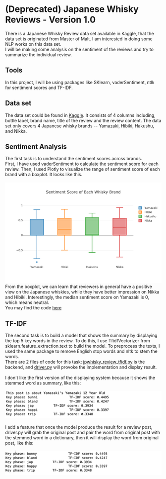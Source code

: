 # (Deprecated) Japanese Whisky Reviews - Version 1.0

There is a Japanese Whisky Review data set available in Kaggle, that the data set is  originated from Master of Malt. I am interested in doing some NLP works on this data set. <br>
I will be making some analysis on the sentiment of the reviews and try to summarize the individual review.
<br>

## Tools
In this project, I will be using packages like SKlearn, vaderSentiment, ntlk for sentiment scores and TF-IDF. <br>

## Data set
The data set could be found in <a href="https://www.kaggle.com/koki25ando/japanese-whisky-review">Kaggle</a>. It consists of 4 columns including, bottle label, brand name, title of the review and the review content. The data set only covers 4 Japanese whisky brands -- Yamazaki, Hibiki, Hakushu, and Nikka.

## Sentiment Analysis
The first task is to understand the sentiment scores across brands.
<br>
First, I have used vaderSentiment to calculate the sentiment score for each review. Then, I used Plotly to visualize the range of sentiment score of each brand with a boxplot. It looks like this. <br><br>
![Screenshot](sentiment_score_boxplot.png)
<br>
From the boxplot, we can learn that reviewers in general have a positive view on the Japanese whiskies, while they have better impression on Nikka and Hibiki. Interestingly, the median sentiment score on Yamazaki is 0, which means neutral.
<br>
You may find the code <a href="jpwhisky_review_sentiment.py">here</a>

## TF-IDF
The second task is to build a model that shows the summary by displaying the top 5 key words in the review. To do this, I use TfidfVectorizer from sklearn.feature_extraction.text to build the model. To preprocess the texts, I used the same package to remove English stop words and nltk to stem the words.
<br>
There are 2 files of code for this task: <a href="jpwhisky_review_tfidf.py">jpwhisky_review_tfidf.py</a> is the backend, and <a href="driver.py">driver.py</a> will provoke the implementation and display result.
<br><br>
I don't like the first version of the displaying system because it shows the stemmed word as summary, like this:<br><br>
![Screenshot](display_before.png)
<br><br>
I add a feature that once the model produce the result for a review post, driver.py will grab the original post and pair the word from original post with the stemmed word in a dictionary, then it will display the word from original post, like this:<br><br>
![Screenshot](display_after.png)